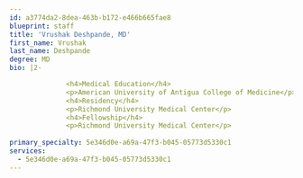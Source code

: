 ```yaml
---
id: a3774da2-8dea-463b-b172-e466b665fae8
blueprint: staff
title: 'Vrushak Deshpande, MD'
first_name: Vrushak
last_name: Deshpande
degree: MD
bio: |2-

              <h4>Medical Education</h4>
              <p>American University of Antigua College of Medicine</p>
              <h4>Residency</h4>
              <p>Richmond University Medical Center</p>
              <h4>Fellowship</h4>
              <p>Richmond University Medical Center</p>
          
primary_specialty: 5e346d0e-a69a-47f3-b045-05773d5330c1
services:
  - 5e346d0e-a69a-47f3-b045-05773d5330c1
---
```

